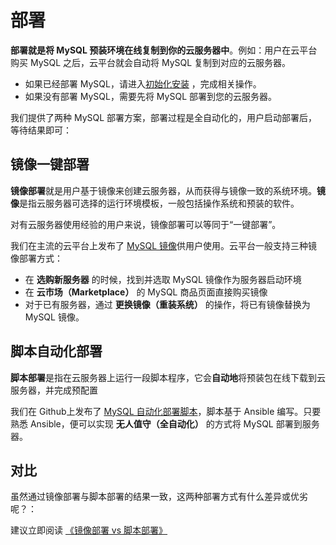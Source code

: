 # 部署

**部署就是将 MySQL 预装环境在线复制到你的云服务器中**。例如：用户在云平台购买 MySQL 之后，云平台就会自动将 MySQL 复制到对应的云服务器。

- 如果已经部署 MySQL，请进入[初始化安装](/zh/stack-installation.md) ，完成相关操作。
- 如果没有部署 MySQL，需要先将 MySQL 部署到您的云服务器。

我们提供了两种 MySQL 部署方案，部署过程是全自动化的，用户启动部署后，等待结果即可：

## 镜像一键部署

**镜像部署**就是用户基于镜像来创建云服务器，从而获得与镜像一致的系统环境。**镜像**是指云服务器可选择的运行环境模板，一般包括操作系统和预装的软件。

对有云服务器使用经验的用户来说，镜像部署可以等同于“一键部署”。

我们在主流的云平台上发布了 [MySQL 镜像](https://apps.websoft9.com/mysql)供用户使用。云平台一般支持三种镜像部署方式：

* 在 **选购新服务器** 的时候，找到并选取 MySQL 镜像作为服务器启动环境
* 在 **云市场（Marketplace）**  的 MySQL 商品页面直接购买镜像
* 对于已有服务器，通过 **更换镜像（重装系统）** 的操作，将已有镜像替换为 MySQL 镜像。

## 脚本自动化部署

**脚本部署**是指在云服务器上运行一段脚本程序，它会**自动地**将预装包在线下载到云服务器，并完成预配置

我们在 Github上发布了 [MySQL 自动化部署脚本](https://github.com/Websoft9/ansible-mysql)，脚本基于 Ansible 编写。只要熟悉 Ansible，便可以实现 **无人值守（全自动化）** 的方式将 MySQL 部署到服务器。

## 对比

虽然通过镜像部署与脚本部署的结果一致，这两种部署方式有什么差异或优劣呢？：

建议立即阅读 [《镜像部署 vs 脚本部署》](https://support.websoft9.com/docs/faq/zh/bz-product.html#镜像部署-vs-脚本部署)